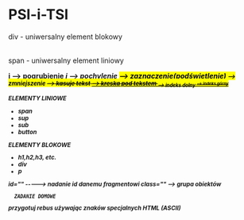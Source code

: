 # PSI-i-TSI
div - uniwersalny element blokowy

<br>
span - uniwersalny element liniowy

<b> i <strong> --> pogrubienie
<i> i <em> --> pochylenie
<mark> --> zaznaczenie(podświetlenie)
<small> --> zmniejszenie
<del> --> kasuje tekst
<ins> --> kreska pod tekstem
<sub> --> indeks dolny
<sup> --> indeks górny




ELEMENTY LINIOWE
- span
- sup
- sub
- button


ELEMENTY BLOKOWE
- h1,h2,h3, etc.
- div
- p
  


id="" -----> nadanie id danemu fragmentowi
class="" --> grupa obiektów






      ZADANIE DOMOWE

przygotuj rebus używając znaków specjalnych HTML (ASCII)
